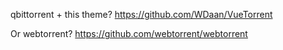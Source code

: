 qbittorrent + this theme? https://github.com/WDaan/VueTorrent

Or webtorrent? https://github.com/webtorrent/webtorrent
